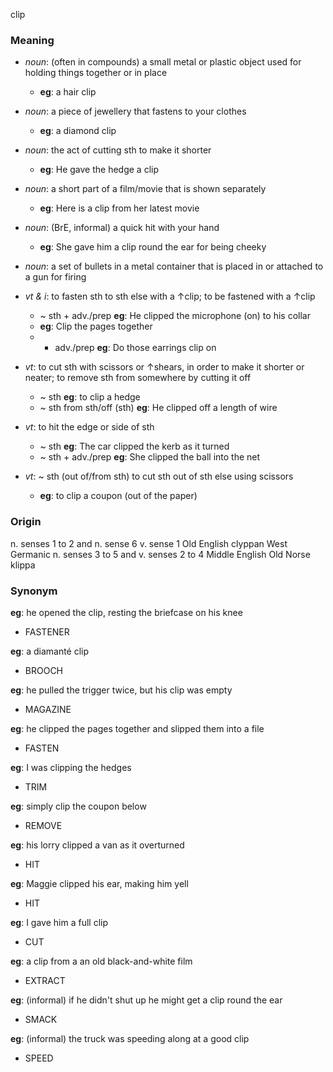 clip
### Meaning
+ _noun_: (often in compounds) a small metal or plastic object used for holding things together or in place
	+ __eg__: a hair clip
+ _noun_: a piece of jewellery that fastens to your clothes
	+ __eg__: a diamond clip
+ _noun_: the act of cutting sth to make it shorter
	+ __eg__: He gave the hedge a clip
+ _noun_:  a short part of a film/movie that is shown separately
	+ __eg__:  Here is a clip from her latest movie
+ _noun_: (BrE, informal) a quick hit with your hand
	+ __eg__: She gave him a clip round the ear for being cheeky
+ _noun_:  a set of bullets in a metal container that is placed in or attached to a gun for firing

+ _vt & i_: to fasten sth to sth else with a ↑clip; to be fastened with a ↑clip
	+   ~ sth + adv./prep __eg__: He clipped the microphone (on) to his collar
	+ __eg__: Clip the pages together
	+  + adv./prep __eg__: Do those earrings clip on
+ _vt_: to cut sth with scissors or ↑shears, in order to make it shorter or neater; to remove sth from somewhere by cutting it off
	+  ~ sth __eg__: to clip a hedge
	+  ~ sth from sth/off (sth) __eg__: He clipped off a length of wire
+ _vt_: to hit the edge or side of sth
	+  ~ sth __eg__: The car clipped the kerb as it turned
	+   ~ sth + adv./prep __eg__: She clipped the ball into the net
+ _vt_: ~ sth (out of/from sth) to cut sth out of sth else using scissors
	+ __eg__: to clip a coupon (out of the paper)

### Origin

n. senses 1 to 2 and n. sense 6 v. sense 1 Old English clyppan West Germanic
n. senses 3 to 5 and v. senses 2 to 4 Middle English Old Norse klippa

### Synonym

__eg__: he opened the clip, resting the briefcase on his knee

+ FASTENER

__eg__: a diamanté clip

+ BROOCH

__eg__: he pulled the trigger twice, but his clip was empty

+ MAGAZINE

__eg__: he clipped the pages together and slipped them into a file

+ FASTEN

__eg__: I was clipping the hedges

+ TRIM

__eg__: simply clip the coupon below

+ REMOVE

__eg__: his lorry clipped a van as it overturned

+ HIT

__eg__: Maggie clipped his ear, making him yell

+ HIT

__eg__: I gave him a full clip

+ CUT

__eg__: a clip from a an old black-and-white film 

+ EXTRACT

__eg__: (informal) if he didn't shut up he might get a clip round the ear

+ SMACK

__eg__: (informal) the truck was speeding along at a good clip

+ SPEED


